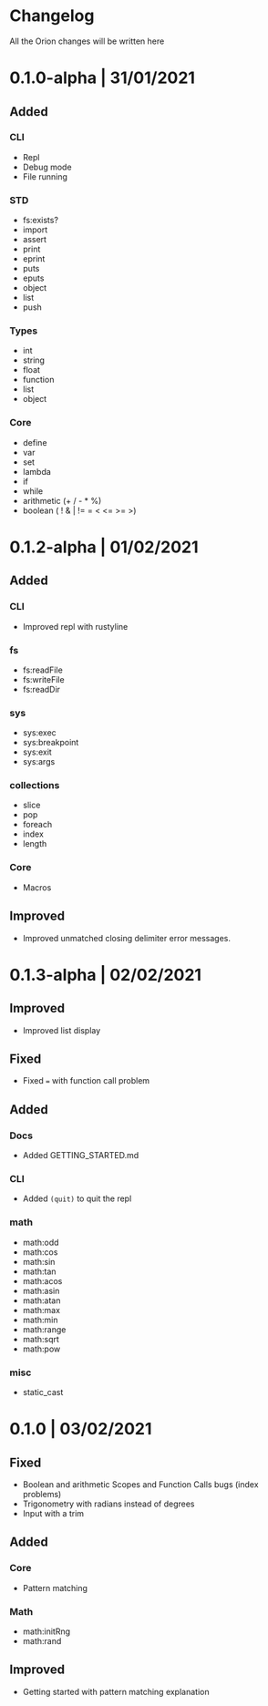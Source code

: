 # Changelog

All the Orion changes will be written here

# 0.1.0-alpha | 31/01/2021

## Added

### CLI

- Repl
- Debug mode
- File running

### STD

- fs:exists?
- import
- assert
- print
- eprint
- puts
- eputs
- object
- list
- push

### Types

- int
- string
- float
- function
- list
- object


### Core

- define
- var
- set
- lambda
- if
- while
- arithmetic (+ / - * %)
- boolean ( ! & | != = < <= >= >)

# 0.1.2-alpha | 01/02/2021

## Added

### CLI

- Improved repl with rustyline

### fs

- fs:readFile
- fs:writeFile
- fs:readDir

### sys

- sys:exec
- sys:breakpoint
- sys:exit
- sys:args

### collections

- slice
- pop
- foreach
- index
- length

### Core

- Macros

## Improved

- Improved unmatched closing delimiter error messages.

# 0.1.3-alpha | 02/02/2021

## Improved

- Improved list display

## Fixed

- Fixed `=` with function call problem

## Added

### Docs

- Added GETTING_STARTED.md

### CLI

- Added `(quit)` to quit the repl

### math

- math:odd
- math:cos
- math:sin
- math:tan
- math:acos
- math:asin
- math:atan
- math:max
- math:min
- math:range
- math:sqrt
- math:pow

### misc

- static_cast

# 0.1.0 | 03/02/2021

## Fixed

- Boolean and arithmetic Scopes and Function Calls bugs (index problems)
- Trigonometry with radians instead of degrees
- Input with a trim

## Added

### Core

- Pattern matching

### Math

- math:initRng
- math:rand

## Improved

- Getting started with pattern matching explanation
